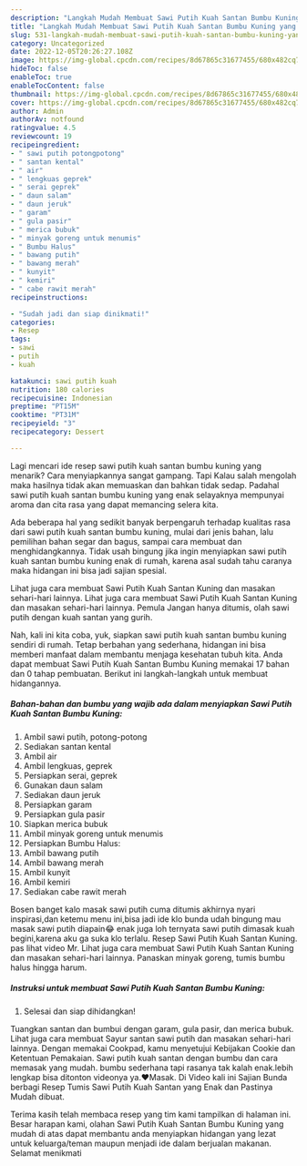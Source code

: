 ```yaml
---
description: "Langkah Mudah Membuat Sawi Putih Kuah Santan Bumbu Kuning yang Enak Banget}"
title: "Langkah Mudah Membuat Sawi Putih Kuah Santan Bumbu Kuning yang Enak Banget}"
slug: 531-langkah-mudah-membuat-sawi-putih-kuah-santan-bumbu-kuning-yang-enak-banget
category: Uncategorized
date: 2022-12-05T20:26:27.108Z
image: https://img-global.cpcdn.com/recipes/8d67865c31677455/680x482cq70/sawi-putih-kuah-santan-bumbu-kuning-foto-resep-utama.jpg
hideToc: false
enableToc: true
enableTocContent: false
thumbnail: https://img-global.cpcdn.com/recipes/8d67865c31677455/680x482cq70/sawi-putih-kuah-santan-bumbu-kuning-foto-resep-utama.jpg
cover: https://img-global.cpcdn.com/recipes/8d67865c31677455/680x482cq70/sawi-putih-kuah-santan-bumbu-kuning-foto-resep-utama.jpg
author: Admin
authorAv: notfound
ratingvalue: 4.5
reviewcount: 19
recipeingredient:
- " sawi putih potongpotong"
- " santan kental"
- " air"
- " lengkuas geprek"
- " serai geprek"
- " daun salam"
- " daun jeruk"
- " garam"
- " gula pasir"
- " merica bubuk"
- " minyak goreng untuk menumis"
- " Bumbu Halus"
- " bawang putih"
- " bawang merah"
- " kunyit"
- " kemiri"
- " cabe rawit merah"
recipeinstructions:

- "Sudah jadi dan siap dinikmati!"
categories:
- Resep
tags:
- sawi
- putih
- kuah

katakunci: sawi putih kuah 
nutrition: 180 calories
recipecuisine: Indonesian
preptime: "PT15M"
cooktime: "PT31M"
recipeyield: "3"
recipecategory: Dessert

---
```



Lagi mencari ide resep sawi putih kuah santan bumbu kuning yang menarik? Cara menyiapkannya sangat gampang. Tapi Kalau salah mengolah maka hasilnya tidak akan memuaskan dan bahkan tidak sedap. Padahal sawi putih kuah santan bumbu kuning yang enak selayaknya mempunyai aroma dan cita rasa yang dapat memancing selera kita.


Ada beberapa hal yang sedikit banyak berpengaruh terhadap kualitas rasa dari sawi putih kuah santan bumbu kuning, mulai dari jenis bahan, lalu pemilihan bahan segar dan bagus, sampai cara membuat dan menghidangkannya. Tidak usah bingung jika ingin menyiapkan sawi putih kuah santan bumbu kuning enak di rumah, karena asal sudah tahu caranya maka hidangan ini bisa jadi sajian spesial.

Lihat juga cara membuat Sawi Putih Kuah Santan Kuning dan masakan sehari-hari lainnya. Lihat juga cara membuat Sawi Putih Kuah Santan Kuning dan masakan sehari-hari lainnya. Pemula Jangan hanya ditumis, olah sawi putih dengan kuah santan yang gurih.


Nah, kali ini kita coba, yuk, siapkan sawi putih kuah santan bumbu kuning sendiri di rumah. Tetap berbahan yang sederhana, hidangan ini bisa memberi manfaat dalam membantu menjaga kesehatan tubuh kita. Anda dapat membuat Sawi Putih Kuah Santan Bumbu Kuning memakai 17 bahan dan 0 tahap pembuatan. Berikut ini langkah-langkah untuk membuat hidangannya.

<!--inarticleads1-->

##### Bahan-bahan dan bumbu yang wajib ada dalam menyiapkan Sawi Putih Kuah Santan Bumbu Kuning:

1. Ambil  sawi putih, potong-potong
1. Sediakan  santan kental
1. Ambil  air
1. Ambil  lengkuas, geprek
1. Persiapkan  serai, geprek
1. Gunakan  daun salam
1. Sediakan  daun jeruk
1. Persiapkan  garam
1. Persiapkan  gula pasir
1. Siapkan  merica bubuk
1. Ambil  minyak goreng untuk menumis
1. Persiapkan  Bumbu Halus:
1. Ambil  bawang putih
1. Ambil  bawang merah
1. Ambil  kunyit
1. Ambil  kemiri
1. Sediakan  cabe rawit merah


Bosen banget kalo masak sawi putih cuma ditumis akhirnya nyari inspirasi,dan ketemu menu ini,bisa jadi ide klo bunda udah bingung mau masak sawi putih diapain😂 enak juga loh ternyata sawi putih dimasak kuah begini,karena aku ga suka klo terlalu. Resep Sawi Putih Kuah Santan Kuning. pas lihat video Mr. Lihat juga cara membuat Sawi Putih Kuah Santan Kuning dan masakan sehari-hari lainnya. Panaskan minyak goreng, tumis bumbu halus hingga harum. 

<!--inarticleads2-->

##### Instruksi untuk membuat Sawi Putih Kuah Santan Bumbu Kuning:


1. Selesai dan siap dihidangkan!

Tuangkan santan dan bumbui dengan garam, gula pasir, dan merica bubuk. Lihat juga cara membuat Sayur santan sawi putih dan masakan sehari-hari lainnya. Dengan memakai Cookpad, kamu menyetujui Kebijakan Cookie dan Ketentuan Pemakaian. Sawi putih kuah santan dengan bumbu dan cara memasak yang mudah. bumbu sederhana tapi rasanya tak kalah enak.lebih lengkap bisa ditonton videonya ya.♥️Masak. Di Video kali ini Sajian Bunda berbagi Resep Tumis Sawi Putih Kuah Santan yang Enak dan Pastinya Mudah dibuat. 

Terima kasih telah membaca resep yang tim kami tampilkan di halaman ini. Besar harapan kami, olahan Sawi Putih Kuah Santan Bumbu Kuning yang mudah di atas dapat membantu anda menyiapkan hidangan yang lezat untuk keluarga/teman maupun menjadi ide dalam berjualan makanan. Selamat menikmati
